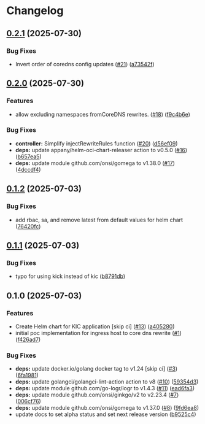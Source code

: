# Changelog

## [0.2.1](https://github.com/pelotech/kic/compare/v0.2.0...v0.2.1) (2025-07-30)


### Bug Fixes

* Invert order of coredns config updates ([#21](https://github.com/pelotech/kic/issues/21)) ([a73542f](https://github.com/pelotech/kic/commit/a73542f4a2092c502c674b784b8694eebcc7b237))

## [0.2.0](https://github.com/pelotech/kic/compare/v0.1.2...v0.2.0) (2025-07-30)


### Features

* allow excluding namespaces fromCoreDNS rewrites. ([#18](https://github.com/pelotech/kic/issues/18)) ([f9c4b6e](https://github.com/pelotech/kic/commit/f9c4b6e7cb323a4a8a93d92ee7068ec662689d61))


### Bug Fixes

* **controller:** Simplify injectRewriteRules function ([#20](https://github.com/pelotech/kic/issues/20)) ([d56ef09](https://github.com/pelotech/kic/commit/d56ef09c8efd62e380fa5f393fca28855c8933e2))
* **deps:** update appany/helm-oci-chart-releaser action to v0.5.0 ([#16](https://github.com/pelotech/kic/issues/16)) ([b657ea5](https://github.com/pelotech/kic/commit/b657ea5f98b64263ddd58510672d42bbb98124f2))
* **deps:** update module github.com/onsi/gomega to v1.38.0 ([#17](https://github.com/pelotech/kic/issues/17)) ([4dccdf4](https://github.com/pelotech/kic/commit/4dccdf4f45227a01891623bf93dff2bb5fc6ddcb))

## [0.1.2](https://github.com/pelotech/kic/compare/v0.1.1...v0.1.2) (2025-07-03)


### Bug Fixes

* add rbac, sa, and remove latest from default values for helm chart ([76420fc](https://github.com/pelotech/kic/commit/76420fc1d32b73ef092ee8024887e0970b858a92))

## [0.1.1](https://github.com/pelotech/kic/compare/v0.1.0...v0.1.1) (2025-07-03)


### Bug Fixes

* typo for using kick instead of kic ([b8791db](https://github.com/pelotech/kic/commit/b8791db1bdfabf9286f20bf1b6a8b792819b6192))

## 0.1.0 (2025-07-03)


### Features

* Create Helm chart for KIC application [skip ci] ([#13](https://github.com/pelotech/kic/issues/13)) ([a405280](https://github.com/pelotech/kic/commit/a405280c6b36998fce678ab10af6636ca45e4fce))
* initial poc implementation for ingress host to core dns rewrite ([#1](https://github.com/pelotech/kic/issues/1)) ([f426ad7](https://github.com/pelotech/kic/commit/f426ad7cc287c4affeff0aaf0b5f6654dab146e0))


### Bug Fixes

* **deps:** update docker.io/golang docker tag to v1.24 [skip ci] ([#3](https://github.com/pelotech/kic/issues/3)) ([6fa1981](https://github.com/pelotech/kic/commit/6fa1981ae0c36c3a1658949dbe225ba50387d7d1))
* **deps:** update golangci/golangci-lint-action action to v8 ([#10](https://github.com/pelotech/kic/issues/10)) ([59354d3](https://github.com/pelotech/kic/commit/59354d3c7430c7e7a19586ec2396db60ec2c7e0b))
* **deps:** update module github.com/go-logr/logr to v1.4.3 ([#11](https://github.com/pelotech/kic/issues/11)) ([ead6fa3](https://github.com/pelotech/kic/commit/ead6fa3d41dbadc920721cfedaa47b3080221f38))
* **deps:** update module github.com/onsi/ginkgo/v2 to v2.23.4 ([#7](https://github.com/pelotech/kic/issues/7)) ([006cf76](https://github.com/pelotech/kic/commit/006cf76d1ad116586946bfc37c3c6611be825bf7))
* **deps:** update module github.com/onsi/gomega to v1.37.0 ([#8](https://github.com/pelotech/kic/issues/8)) ([9fd6ea8](https://github.com/pelotech/kic/commit/9fd6ea8f4da253432f3a19ab441e72b8f5d77b16))
* update docs to set alpha status and set next release version ([b9525c4](https://github.com/pelotech/kic/commit/b9525c421508b2da2e7bdcd56278e71c86731922))
